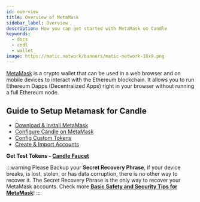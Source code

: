 ```yaml
---
id: overview
title: Overview of MetaMask
sidebar_label: Overview
description: How you can get started with MetaMask on Candle
keywords:
  - docs
  - cndl
  - wallet
image: https://matic.network/banners/matic-network-16x9.png
---
```


[MetaMask](https://metamask.io/) is a crypto wallet that can be used in a web browser and on mobile devices to interact with the Ethereum blockchain. It allows you to run Ethereum Dapps (Decentralized Apps) right in your browser without running a full Ethereum node.

## Guide to Setup Metamask for Candle

* [Download & Install MetaMask](/develop/metamask/tutorial-metamask.md)
* [Configure Candle on MetaMask](/develop/metamask/config-polygon-on-metamask.md)
* [Config Custom Tokens](/develop/metamask/custom-tokens.md)
* [Create & Import Accounts](/develop/metamask/multiple-accounts.md)

**Get Test Tokens - [Candle Faucet](/develop/tools/polygon-faucet.md)**

:::warning
 Please Backup your **Secret Recovery Phrase**, if your device breaks, is lost, stolen, or has data corruption, there is no other way to recover it. The Secret Recovery Phrase is the only way to recover your MetaMask accounts. Check more <ins>**[Basic Safety and Security Tips for MetaMask](https://metamask.zendesk.com/hc/en-us/articles/360015489591-Basic-Safety-and-Security-Tips-for-MetaMask)**</ins>!
:::
